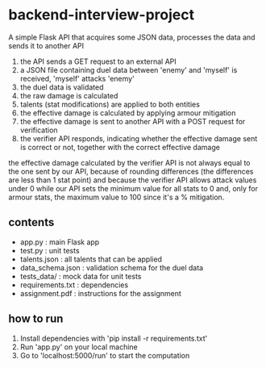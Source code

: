 # backend-interview-project

A simple Flask API that acquires some JSON data, processes the data and sends it to another API

1. the API sends a GET request to an external API
2. a JSON file containing duel data between 'enemy' and 'myself' is received, 'myself' attacks 'enemy'
3. the duel data is validated
3. the raw damage is calculated
4. talents (stat modifications) are applied to both entities
5. the effective damage is calculated by applying armour mitigation
6. the effective damage is sent to another API with a POST request for verification
7. the verifier API responds, indicating whether the effective damage sent is correct or not, together with the correct effective damage

the effective damage calculated by the verifier API is not always equal to the one sent by our API, because of rounding differences (the differences are less than 1 stat point) and because the verifier API allows attack values under 0 while our API sets the minimum value for all stats to 0 and, only for armour stats, the maximum value to 100 since it's a % mitigation.

## contents

- app.py : main Flask app
- test.py : unit tests
- talents.json : all talents that can be applied
- data_schema.json : validation schema for the duel data
- tests_data/ : mock data for unit tests
- requirements.txt : dependencies
- assignment.pdf : instructions for the assignment

## how to run

1. Install dependencies with 'pip install -r requirements.txt'
2. Run 'app.py' on your local machine
3. Go to 'localhost:5000/run' to start the computation
